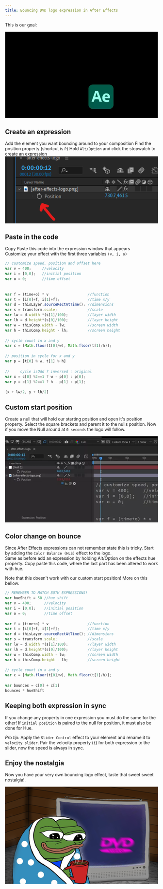```yaml
---
title: Bouncing DVD logo expression in After Effects
---
```


This is our goal:

![](ae-dvd-bounce-expression/ae-bouncing.webp)


## Create an expression

Add the element you want bouncing around to your composition
Find the position property (shortcut is `P`)
Hold `Alt/Option` and click the stopwatch to create an expression
![](ae-dvd-bounce-expression/stopwatch.png)

## Paste in the code
Copy Paste this code into the expression window that appears  
Customize your effect with the first three variables `(v, i, o)`

```javascript
// customize speed, position and offset here
var v = 400;     //velocity
var i = [0,0];   //initial position
var o = 0;       //time offset


var f = (time+o) * v                  //function
var t = [i[0]+f, i[1]+f];             //time x/y
var d = thisLayer.sourceRectAtTime(); //dimensions
var s = transform.scale;              //scale
var lw = d.width *(s[1]/100);         //layer width
var lh = d.height*(s[0]/100);         //layer height
var w = thisComp.width - lw;          //screen width
var h = thisComp.height - lh;         //screen height

// cycle count in x and y
var c = [Math.floor(t[0]/w), Math.floor(t[1]/h)];

// position in cycle for x and y
var p = [t[0] % w, t[1] % h]

//     cycle isOdd ? inversed : original      
var x = c[0] %2==1 ? w - p[0] : p[0];
var y = c[1] %2==1 ? h - p[1] : p[1];

[x + lw/2, y + lh/2]
```

## Custom start position

Create a null that will hold our starting position and open it's position property.
Select the square brackets and parent it to the nulls position.
Now if you move the Null around at `0 seconds` the logo will follow.


![](ae-dvd-bounce-expression/initial-position.webp)


## Color change on bounce
Since After Effects expressions can not remember state this is tricky.
Start by adding the `Color Balance (HLS)` effect to the logo.  
Same as before add an expression by holding Alt/Option on the effects hue property.
Copy paste this code, where the last part has been altered to work with hue.

Note that this doesn't work with our custom start position! More on this bellow.

```javascript
// REMEMBER TO MATCH BOTH EXPRESSIONS! 
var hueShift = 50 //hue shift
var v = 400;      //velocity
var i = [0,0];    //initial position
var o = 0;        //time offset

var f = (time+o) * v                  //function
var t = [i[0]+f, i[1]+f];             //time x/y
var d = thisLayer.sourceRectAtTime(); //dimensions
var s = transform.scale;              //scale
var lw = d.width *(s[1]/100);         //layer width
var lh = d.height*(s[0]/100);         //layer height
var w = thisComp.width - lw;          //screen width
var h = thisComp.height - lh;         //screen height

// cycle count in x and y
var c = [Math.floor(t[0]/w), Math.floor(t[1]/h)];

var bounces = c[0] + c[1]
bounces * hueShift
```

## Keeping both expression in sync
If you change any property in one expression you must do the same for the other!
If `initial position` is paired to the null for position, it must also be done for Hue.

*Pro tip:*
Apply the `Slider Control` effect to your element and rename it to `velocity slider`.
Pair the velocity property (`i`) for both expression to the slider, now the speed is always in sync.

## Enjoy the nostalgia
Now you have your very own bouncing logo effect, taste that sweet sweet nostalgia!.

![](ae-dvd-bounce-expression/cozy-pepe.png)


